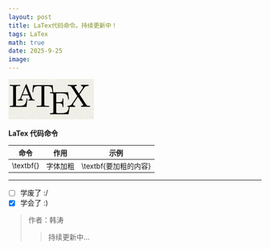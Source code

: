 ```yaml
---
layout: post
title: LaTex代码命令。持续更新中！
tags: LaTex
math: true
date: 2025-9-25
image: 
---
```

![LaTex](https://github.com/ht894419944/ht894419944.github.io/raw/master/_posts/image/2025-9-25-LaTex/LaTex.jpg)

**LaTex 代码命令**

|            命令            |             作用             | 示例 |
| :------------------------: | :--------------------------: | :--: |
|            \textbf{}       |        字体加粗        |  \textbf{要加粗的内容}  |

---

- [ ] 学废了 :/
- [X] 学会了 :)

> 作者：韩涛
>
>> 持续更新中...
>>
